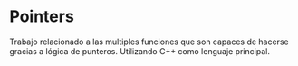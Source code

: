 # Pointers
Trabajo relacionado a las multiples funciones que son capaces de hacerse gracias a lógica de punteros. Utilizando C++ como lenguaje principal.
